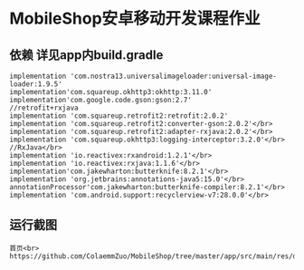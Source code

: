 # MobileShop安卓移动开发课程作业
## 依赖 详见app内build.gradle</br>
    implementation 'com.nostra13.universalimageloader:universal-image-loader:1.9.5'
    implementation'com.squareup.okhttp3:okhttp:3.11.0'
    implementation'com.google.code.gson:gson:2.7'
    //retrofit+rxjava
    implementation 'com.squareup.retrofit2:retrofit:2.0.2'
    implementation 'com.squareup.retrofit2:converter-gson:2.0.2'</br>
    implementation 'com.squareup.retrofit2:adapter-rxjava:2.0.2'</br>
    implementation 'com.squareup.okhttp3:logging-interceptor:3.2.0'</br>
    //RxJava</br>
    implementation 'io.reactivex:rxandroid:1.2.1'</br>
    implementation 'io.reactivex:rxjava:1.1.6'</br>
    implementation'com.jakewharton:butterknife:8.2.1'</br>
    implementation 'org.jetbrains:annotations-java5:15.0'</br>
    annotationProcessor'com.jakewharton:butterknife-compiler:8.2.1'</br>
    implementation 'com.android.support:recyclerview-v7:28.0.0'</br>
## 运行截图</br>
    首页<br>
    https://github.com/ColaemmZuo/MobileShop/tree/master/app/src/main/res/drawable/photos/home.png<br>
